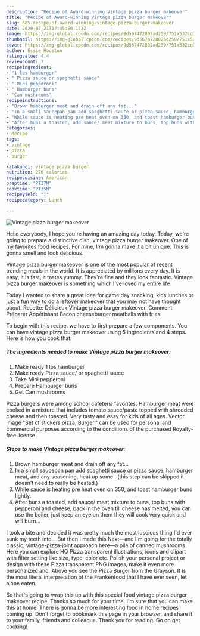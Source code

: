 ```yaml
---
description: "Recipe of Award-winning Vintage pizza burger makeover"
title: "Recipe of Award-winning Vintage pizza burger makeover"
slug: 685-recipe-of-award-winning-vintage-pizza-burger-makeover
date: 2020-07-21T17:45:50.173Z
image: https://img-global.cpcdn.com/recipes/9d567472802ad259/751x532cq70/vintage-pizza-burger-makeover-recipe-main-photo.jpg
thumbnail: https://img-global.cpcdn.com/recipes/9d567472802ad259/751x532cq70/vintage-pizza-burger-makeover-recipe-main-photo.jpg
cover: https://img-global.cpcdn.com/recipes/9d567472802ad259/751x532cq70/vintage-pizza-burger-makeover-recipe-main-photo.jpg
author: Essie Houston
ratingvalue: 4.4
reviewcount: 7
recipeingredient:
- "1 lbs hamburger"
- " Pizza sauce or spaghetti sauce"
- " Mini pepperoni"
- " Hamburger buns"
- "Can mushrooms"
recipeinstructions:
- "Brown hamburger meat and drain off any fat..."
- "In a small saucepan pan add spaghetti sauce or pizza sauce, hamburger meat, and any seasoning, heat up some.. (this step can be skipped it doesn&#39;t need to really be heated.)"
- "While sauce is heating pre heat oven on 350, and toast hamburger buns lightly."
- "After buns a toasted, add sauce/ meat mixture to buns, top buns with pepperoni and cheese, back in the oven till cheese has melted, you can use the boiler, just keep an eye on them they will cook very quick and will burn..."
categories:
- Recipe
tags:
- vintage
- pizza
- burger

katakunci: vintage pizza burger 
nutrition: 276 calories
recipecuisine: American
preptime: "PT37M"
cooktime: "PT35M"
recipeyield: "1"
recipecategory: Lunch

---
```



![Vintage pizza burger makeover](https://img-global.cpcdn.com/recipes/9d567472802ad259/751x532cq70/vintage-pizza-burger-makeover-recipe-main-photo.jpg)

Hello everybody, I hope you're having an amazing day today. Today, we're going to prepare a distinctive dish, vintage pizza burger makeover. One of my favorites food recipes. For mine, I'm gonna make it a bit unique. This is gonna smell and look delicious.

Vintage pizza burger makeover is one of the most popular of recent trending meals in the world. It is appreciated by millions every day. It is easy, it is fast, it tastes yummy. They're fine and they look fantastic. Vintage pizza burger makeover is something which I've loved my entire life.

Today I wanted to share a great idea for game day snacking, kids lunches or just a fun way to do a leftover makeover that you may not have thought about. Recette: Délicieux Vintage pizza burger makeover. Comment Préparer Appétissant Bacon cheeseburger meatballs with fries.


To begin with this recipe, we have to first prepare a few components. You can have vintage pizza burger makeover using 5 ingredients and 4 steps. Here is how you cook that.

<!--inarticleads1-->

##### The ingredients needed to make Vintage pizza burger makeover:

1. Make ready 1 lbs hamburger
1. Make ready  Pizza sauce/ or spaghetti sauce
1. Take  Mini pepperoni
1. Prepare  Hamburger buns
1. Get Can mushrooms


Pizza burgers were among school cafeteria favorites. Hamburger meat were cooked in a mixture that includes tomato sauce/paste topped with shredded cheese and then toasted. Very tasty and easy for kids of all ages. Vector image &#34;Set of stickers pizza, Burger.&#34; can be used for personal and commercial purposes according to the conditions of the purchased Royalty-free license. 

<!--inarticleads2-->

##### Steps to make Vintage pizza burger makeover:

1. Brown hamburger meat and drain off any fat...
1. In a small saucepan pan add spaghetti sauce or pizza sauce, hamburger meat, and any seasoning, heat up some.. (this step can be skipped it doesn&#39;t need to really be heated.)
1. While sauce is heating pre heat oven on 350, and toast hamburger buns lightly.
1. After buns a toasted, add sauce/ meat mixture to buns, top buns with pepperoni and cheese, back in the oven till cheese has melted, you can use the boiler, just keep an eye on them they will cook very quick and will burn...


I took a bite and decided it was pretty much the most luscious thing I&#39;d ever sunk my teeth into… But then I made this Next—and I&#39;m going for the totally classic, vintage-pizza-joint approach here—a pile of canned mushrooms. Here you can explore HQ Pizza transparent illustrations, icons and clipart with filter setting like size, type, color etc. Polish your personal project or design with these Pizza transparent PNG images, make it even more personalized and. Above you see the Pizza Burger from the Grayson. It is the most literal interpretation of the Frankenfood that I have ever seen, let alone eaten. 

So that's going to wrap this up with this special food vintage pizza burger makeover recipe. Thanks so much for your time. I'm sure that you can make this at home. There is gonna be more interesting food in home recipes coming up. Don't forget to bookmark this page in your browser, and share it to your family, friends and colleague. Thank you for reading. Go on get cooking!
